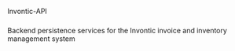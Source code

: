 Invontic-API
###

Backend persistence services for the Invontic invoice and inventory management system